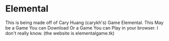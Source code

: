 # Elemental
This is being made off of Cary Huang (carykh's) Game Elemental. This May be a Game You can Download Or a Game You can Play in your browser. I don't really know. (the website is elementalgame.tk)

